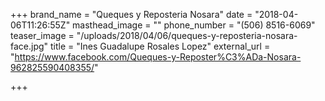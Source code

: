 +++
brand_name = "Queques y Reposteria Nosara"
date = "2018-04-06T11:26:55Z"
masthead_image = ""
phone_number = "(506) 8516-6069"
teaser_image = "/uploads/2018/04/06/queques-y-reposteria-nosara-face.jpg"
title = "Ines Guadalupe Rosales Lopez"
external_url = "https://www.facebook.com/Queques-y-Reposter%C3%ADa-Nosara-962825590408355/"

+++
